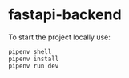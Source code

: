 # fastapi-backend


To start the project locally use:
```
pipenv shell
pipenv install
pipenv run dev
```